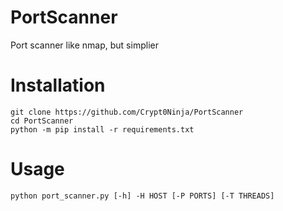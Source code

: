 # PortScanner
Port scanner like nmap, but simplier
# Installation
```
git clone https://github.com/Crypt0Ninja/PortScanner
cd PortScanner
python -m pip install -r requirements.txt
```
# Usage
`python port_scanner.py [-h] -H HOST [-P PORTS] [-T THREADS]`
